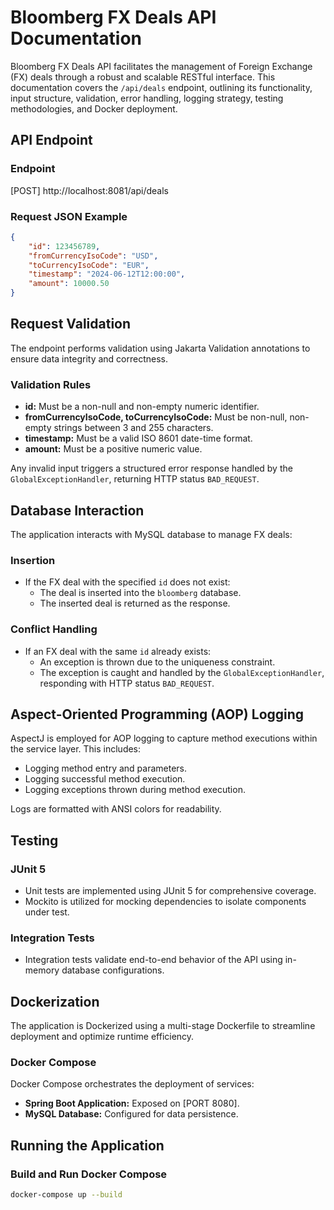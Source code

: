 # Bloomberg FX Deals API Documentation

Bloomberg FX Deals API facilitates the management of Foreign Exchange (FX) deals through a robust and scalable RESTful interface. This documentation covers the `/api/deals` endpoint, outlining its functionality, input structure, validation, error handling, logging strategy, testing methodologies, and Docker deployment.

## API Endpoint

### Endpoint
[POST] http://localhost:8081/api/deals

### Request JSON Example
```json
{
    "id": 123456789,
    "fromCurrencyIsoCode": "USD",
    "toCurrencyIsoCode": "EUR",
    "timestamp": "2024-06-12T12:00:00",
    "amount": 10000.50
}
```
## Request Validation

The endpoint performs validation using Jakarta Validation annotations to ensure data integrity and correctness.

### Validation Rules

- **id:** Must be a non-null and non-empty numeric identifier.
- **fromCurrencyIsoCode, toCurrencyIsoCode:** Must be non-null, non-empty strings between 3 and 255 characters.
- **timestamp:** Must be a valid ISO 8601 date-time format.
- **amount:** Must be a positive numeric value.

Any invalid input triggers a structured error response handled by the `GlobalExceptionHandler`, returning HTTP status `BAD_REQUEST`.

## Database Interaction

The application interacts with MySQL database to manage FX deals:

### Insertion

- If the FX deal with the specified `id` does not exist:
    - The deal is inserted into the `bloomberg` database.
    - The inserted deal is returned as the response.

### Conflict Handling

- If an FX deal with the same `id` already exists:
    - An exception is thrown due to the uniqueness constraint.
    - The exception is caught and handled by the `GlobalExceptionHandler`, responding with HTTP status `BAD_REQUEST`.

## Aspect-Oriented Programming (AOP) Logging

AspectJ is employed for AOP logging to capture method executions within the service layer. This includes:

- Logging method entry and parameters.
- Logging successful method execution.
- Logging exceptions thrown during method execution.

Logs are formatted with ANSI colors for readability.

## Testing

### JUnit 5

- Unit tests are implemented using JUnit 5 for comprehensive coverage.
- Mockito is utilized for mocking dependencies to isolate components under test.

### Integration Tests

- Integration tests validate end-to-end behavior of the API using in-memory database configurations.

## Dockerization

The application is Dockerized using a multi-stage Dockerfile to streamline deployment and optimize runtime efficiency.

### Docker Compose

Docker Compose orchestrates the deployment of services:

- **Spring Boot Application:** Exposed on [PORT 8080].
- **MySQL Database:** Configured for data persistence.

## Running the Application

### Build and Run Docker Compose

```bash
docker-compose up --build
